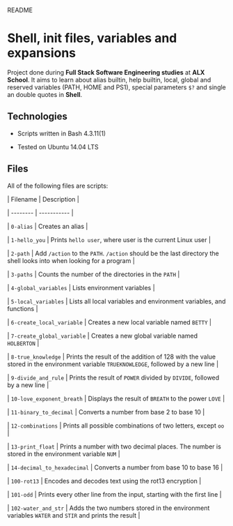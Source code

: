 README



# Shell, init files, variables and expansions

		



		

Project done during **Full Stack Software Engineering studies** at **ALX School**. It aims to learn about alias builtin, help builtin, local, global and reserved variables (PATH, HOME and PS1), special parameters `$?` and single an double quotes in **Shell**.

		



		

## Technologies

		

* Scripts written in Bash 4.3.11(1)

		

* Tested on Ubuntu 14.04 LTS

		



		

## Files

		

All of the following files are scripts:

		



		

| Filename | Description |

		

| -------- | ----------- |

		

| `0-alias` | Creates an alias |

		

| `1-hello_you` | Prints `hello user`, where user is the current Linux user |

		

| `2-path` | Add `/action` to the `PATH`. `/action` should be the last directory the shell looks into when looking for a program |

		

| `3-paths` | Counts the number of the directories in the `PATH` |

		

| `4-global_variables` | Lists environment variables |

		

| `5-local_variables` | Lists all local variables and environment variables, and functions |

		

| `6-create_local_variable` | Creates a new local variable named `BETTY` |

		

| `7-create_global_variable` | Creates a new global variable named `HOLBERTON` |

		

| `8-true_knowledge` | Prints the result of the addition of 128 with the value stored in the environment variable `TRUEKNOWLEDGE`, followed by a new line |

		

| `9-divide_and_rule` | Prints the result of `POWER` divided by `DIVIDE`, followed by a new line |

		

| `10-love_exponent_breath` | Displays the result of `BREATH` to the power `LOVE` |

		

| `11-binary_to_decimal` | Converts a number from base 2 to base 10 |

		

| `12-combinations` | Prints all possible combinations of two letters, except `oo` |

		

| `13-print_float` | Prints a number with two decimal places. The number is stored in the environment variable `NUM` |

		

| `14-decimal_to_hexadecimal` | Converts a number from base 10 to base 16 |

		

| `100-rot13` | Encodes and decodes text using the rot13 encryption |

		

| `101-odd` | Prints every other line from the input, starting with the first line |

		

| `102-water_and_str` | Adds the two numbers stored in the environment variables `WATER` and `STIR` and prints the result |


